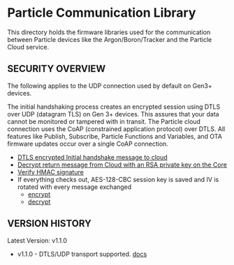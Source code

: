 # Particle Communication Library

This directory holds the firmware libraries used for the communication between Particle devices like the Argon/Boron/Tracker and the Particle Cloud service.

## SECURITY OVERVIEW

The following applies to the UDP connection used by default on Gen3+ devices.

The initial handshaking process creates an encrypted session using DTLS over UDP (datagram TLS) on Gen 3+ devices. This assures that your data cannot be monitored or tampered with in transit. The Particle cloud connection uses the CoAP (constrained application protocol) over DTLS. All features like Publish, Subscribe, Particle Functions and Variables, and OTA firmware updates occur over a single CoAP connection.

* [DTLS encrypted Initial handshake message to cloud](src/protocol.cpp#L349)
* [Decrypt return message from Cloud with an RSA private key on the Core](src/handshake.cpp#L56)
* [Verify HMAC signature](src/handshake.cpp#L86)
* If everything checks out, AES-128-CBC session key is saved and IV is rotated with every message exchanged
  * [encrypt](src/core_protocol.cpp#L1558-L1563)
  * [decrypt](src/core_protocol.cpp#L306-L312)

## VERSION HISTORY

Latest Version: v1.1.0

- v1.1.0 - DTLS/UDP transport supported. [docs](dtls.md)



